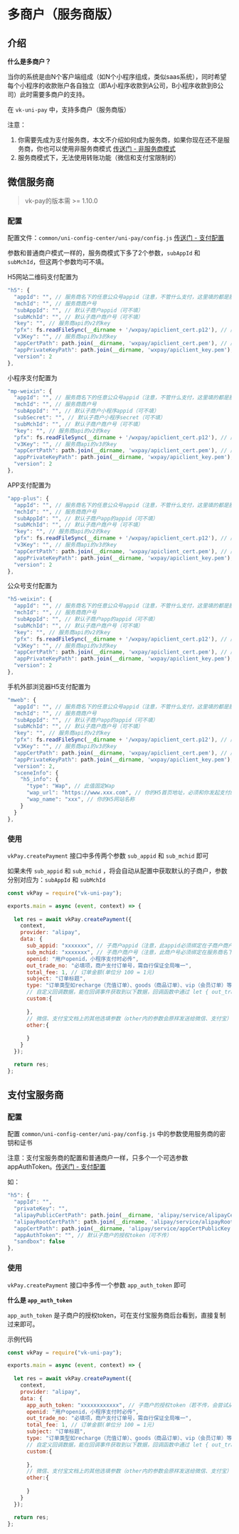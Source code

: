 # 多商户（服务商版）

## 介绍

**什么是多商户？**

当你的系统是由N个客户端组成（如N个小程序组成，类似saas系统），同时希望每个小程序的收款账户各自独立（即A小程序收款到A公司，B小程序收款到B公司）此时需要多商户的支持。

在 `vk-uni-pay` 中，支持多商户（服务商版）

注意：
1. 你需要先成为支付服务商，本文不介绍如何成为服务商，如果你现在还不是服务商，你也可以使用非服务商模式 [传送门 - 非服务商模式](./multi-merchant)
2. 服务商模式下，无法使用转账功能（微信和支付宝限制的）

## 微信服务商

> vk-pay的版本需 >= 1.10.0

### 配置

配置文件：`common/uni-config-center/uni-pay/config.js` [传送门 - 支付配置](https://vkdoc.fsq.pub/vk-uni-pay/config.html)

参数和普通商户模式一样的，服务商模式下多了2个参数，`subAppId` 和 `subMchId`，但这两个参数均可不填。

H5网站二维码支付配置为

```js
"h5": {
  "appId": "", // 服务商名下的任意公众号appid（注意，不管什么支付，这里填的都是服务商名下的任意公众号appid）
  "mchId": "", // 服务商商户号
  "subAppId": "", // 默认子商户appid（可不填）
  "subMchId": "", // 默认子商户商户号（可不填）
  "key": "", // 服务商api的v2的key
  "pfx": fs.readFileSync(__dirname + '/wxpay/apiclient_cert.p12'), // 服务商v2证书
  "v3Key": "", // 服务商api的v3的key
  "appCertPath": path.join(__dirname, 'wxpay/apiclient_cert.pem'), // 服务商v3证书
  "appPrivateKeyPath": path.join(__dirname, 'wxpay/apiclient_key.pem'), // 服务商v3证书
  "version": 2
},
```

小程序支付配置为

```js
"mp-weixin": {
  "appId": "", // 服务商名下的任意公众号appid（注意，不管什么支付，这里填的都是服务商名下的任意公众号appid）
  "mchId": "", // 服务商商户号
  "subAppId": "", // 默认子商户小程序appid（可不填）
  "subSecret": "", // 默认子商户小程序secret（可不填）
  "subMchId": "", // 默认子商户商户号（可不填）
  "key": "", // 服务商api的v2的key
  "pfx": fs.readFileSync(__dirname + '/wxpay/apiclient_cert.p12'), // 服务商v2证书
  "v3Key": "", // 服务商api的v3的key
  "appCertPath": path.join(__dirname, 'wxpay/apiclient_cert.pem'), // 服务商v3证书
  "appPrivateKeyPath": path.join(__dirname, 'wxpay/apiclient_key.pem'), // 服务商v3证书
  "version": 2
},
```

APP支付配置为

```js
"app-plus": {
  "appId": "", // 服务商名下的任意公众号appid（注意，不管什么支付，这里填的都是服务商名下的任意公众号appid）
  "mchId": "", // 服务商商户号
  "subAppId": "", // 默认子商户app的appid（可不填）
  "subMchId": "", // 默认子商户商户号（可不填）
  "key": "", // 服务商api的v2的key
  "pfx": fs.readFileSync(__dirname + '/wxpay/apiclient_cert.p12'), // 服务商v2证书
  "v3Key": "", // 服务商api的v3的key
  "appCertPath": path.join(__dirname, 'wxpay/apiclient_cert.pem'), // 服务商v3证书
  "appPrivateKeyPath": path.join(__dirname, 'wxpay/apiclient_key.pem'), // 服务商v3证书
  "version": 2
},
```

公众号支付配置为

```js
"h5-weixin": {
  "appId": "", // 服务商名下的任意公众号appid（注意，不管什么支付，这里填的都是服务商名下的任意公众号appid）
  "mchId": "", // 服务商商户号
  "subAppId": "", // 默认子商户app的appid（可不填）
  "subMchId": "", // 默认子商户商户号（可不填）
  "key": "", // 服务商api的v2的key
  "pfx": fs.readFileSync(__dirname + '/wxpay/apiclient_cert.p12'), // 服务商v2证书
  "v3Key": "", // 服务商api的v3的key
  "appCertPath": path.join(__dirname, 'wxpay/apiclient_cert.pem'), // 服务商v3证书
  "appPrivateKeyPath": path.join(__dirname, 'wxpay/apiclient_key.pem'), // 服务商v3证书
  "version": 2
},
```

手机外部浏览器H5支付配置为

```js
"mweb": {
  "appId": "", // 服务商名下的任意公众号appid（注意，不管什么支付，这里填的都是服务商名下的任意公众号appid）
  "mchId": "", // 服务商商户号
  "subAppId": "", // 默认子商户app的appid（可不填）
  "subMchId": "", // 默认子商户商户号（可不填）
  "key": "", // 服务商api的v2的key
  "pfx": fs.readFileSync(__dirname + '/wxpay/apiclient_cert.p12'), // 服务商v2证书
  "v3Key": "", // 服务商api的v3的key
  "appCertPath": path.join(__dirname, 'wxpay/apiclient_cert.pem'), // 服务商v3证书
  "appPrivateKeyPath": path.join(__dirname, 'wxpay/apiclient_key.pem'), // 服务商v3证书
  "version": 2,
  "sceneInfo": {
    "h5_info": {
      "type": "Wap", // 此值固定Wap
      "wap_url": "https://www.xxx.com", // 你的H5首页地址，必须和你发起支付的页面的域名一致。
      "wap_name": "xxx", // 你的H5网站名称
    }
  }
},
```

### 使用

`vkPay.createPayment` 接口中多传两个参数 `sub_appid` 和 `sub_mchid` 即可

如果未传 `sub_appid` 和 `sub_mchid` ，将会自动从配置中获取默认的子商户，参数分别对应为：`subAppId` 和 `subMchId` 

```js
const vkPay = require("vk-uni-pay");

exports.main = async (event, context) => {
  
  let res = await vkPay.createPayment({
    context,
    provider: "alipay",
    data: {
      sub_appid: "xxxxxxx", // 子商户appid（注意，此appid必须绑定在子商户商户号下）
      sub_mchid: "xxxxxxx", // 子商户商户号（注意，此商户号必须绑定在服务商名下）
      openid: "用户openid，小程序支付时必传",
      out_trade_no: "必填项，商户支付订单号，需自行保证全局唯一",
      total_fee: 1, // 订单金额(单位分 100 = 1元)
      subject: "订单标题",
      type: "订单类型如recharge（充值订单）、goods（商品订单）、vip（会员订单）等。", // 此处type的值如果是goods，则回调时就会执行 pay-notify 目录下的 goods.js 内的逻辑
      // 自定义回调数据，能在回调事件获取到以下数据，回调函数中通过 let { out_trade_no, user_id, recharge_balance } = data;方式获取（不可与data内的一级属性名重复）
      custom:{
        
      },
      // 微信、支付宝文档上的其他选填参数（other内的参数会原样发送给微信、支付宝）
      other:{
      
      }
    }
  });

  return res;
};
```

## 支付宝服务商

### 配置

配置 `common/uni-config-center/uni-pay/config.js` 中的参数使用服务商的密钥和证书

注意：支付宝服务商的配置和普通商户一样，只多个一个可选参数appAuthToken。[传送门 - 支付配置](https://vkdoc.fsq.pub/vk-uni-pay/config.html)

如：

```js
"h5": {
  "appId": "",
  "privateKey": "",
  "alipayPublicCertPath": path.join(__dirname, 'alipay/service/alipayCertPublicKey_RSA2.crt'),
  "alipayRootCertPath": path.join(__dirname, 'alipay/service/alipayRootCert.crt'),
  "appCertPath": path.join(__dirname, 'alipay/service/appCertPublicKey.crt'),
  "appAuthToken": "", // 默认子商户的授权token（可不传）
  "sandbox": false
},
```

### 使用

`vkPay.createPayment` 接口中多传一个参数 `app_auth_token` 即可

**什么是 `app_auth_token`**

`app_auth_token` 是子商户的授权token，可在支付宝服务商后台看到，直接复制过来即可。

示例代码

```js
const vkPay = require("vk-uni-pay");

exports.main = async (event, context) => {
  
  let res = await vkPay.createPayment({
    context,
    provider: "alipay",
    data: {
      app_auth_token: "xxxxxxxxxxxx", // 子商户的授权token（若不传，会尝试从配置去获取）
      openid: "用户openid，小程序支付时必传",
      out_trade_no: "必填项，商户支付订单号，需自行保证全局唯一",
      total_fee: 1, // 订单金额(单位分 100 = 1元)
      subject: "订单标题",
      type: "订单类型如recharge（充值订单）、goods（商品订单）、vip（会员订单）等。", // 此处type的值如果是goods，则回调时就会执行 pay-notify 目录下的 goods.js 内的逻辑
      // 自定义回调数据，能在回调事件获取到以下数据，回调函数中通过 let { out_trade_no, user_id, recharge_balance } = data;方式获取（不可与data内的一级属性名重复）
      custom:{
        
      },
      // 微信、支付宝文档上的其他选填参数（other内的参数会原样发送给微信、支付宝）
      other:{
      
      }
    }
  });

  return res;
};
```